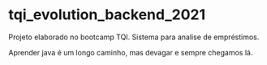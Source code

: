 # tqi_evolution_backend_2021

Projeto elaborado no bootcamp TQI.  Sistema para analise de empréstimos.

Aprender java é um longo caminho, mas devagar e sempre chegamos lá.
